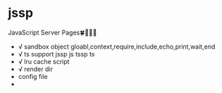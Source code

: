 # jssp
JavaScript Server Pages:four_leaf_clover::tulip::rose::hibiscus:


- √ sandbox object gloabl,context,require,include,echo,print,wait,end
- √ ts support jssp js tssp ts
- √ lru cache script
- √ render dir
- config file
- 